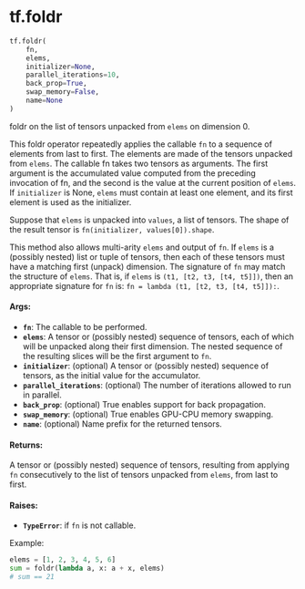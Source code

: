 <div itemscope itemtype="http://developers.google.com/ReferenceObject">
<meta itemprop="name" content="tf.foldr" />
<meta itemprop="path" content="Stable" />
</div>

# tf.foldr

``` python
tf.foldr(
    fn,
    elems,
    initializer=None,
    parallel_iterations=10,
    back_prop=True,
    swap_memory=False,
    name=None
)
```

foldr on the list of tensors unpacked from `elems` on dimension 0.

This foldr operator repeatedly applies the callable `fn` to a sequence
of elements from last to first. The elements are made of the tensors
unpacked from `elems`. The callable fn takes two tensors as arguments.
The first argument is the accumulated value computed from the preceding
invocation of fn, and the second is the value at the current position of
`elems`. If `initializer` is None, `elems` must contain at least one element,
and its first element is used as the initializer.

Suppose that `elems` is unpacked into `values`, a list of tensors. The shape
of the result tensor is `fn(initializer, values[0]).shape`.

This method also allows multi-arity `elems` and output of `fn`.  If `elems`
is a (possibly nested) list or tuple of tensors, then each of these tensors
must have a matching first (unpack) dimension.  The signature of `fn` may
match the structure of `elems`.  That is, if `elems` is
`(t1, [t2, t3, [t4, t5]])`, then an appropriate signature for `fn` is:
`fn = lambda (t1, [t2, t3, [t4, t5]]):`.

#### Args:

* <b>`fn`</b>: The callable to be performed.
* <b>`elems`</b>: A tensor or (possibly nested) sequence of tensors, each of which will
    be unpacked along their first dimension.  The nested sequence of the
    resulting slices will be the first argument to `fn`.
* <b>`initializer`</b>: (optional) A tensor or (possibly nested) sequence of tensors,
    as the initial value for the accumulator.
* <b>`parallel_iterations`</b>: (optional) The number of iterations allowed to run in
    parallel.
* <b>`back_prop`</b>: (optional) True enables support for back propagation.
* <b>`swap_memory`</b>: (optional) True enables GPU-CPU memory swapping.
* <b>`name`</b>: (optional) Name prefix for the returned tensors.


#### Returns:

A tensor or (possibly nested) sequence of tensors, resulting from applying
`fn` consecutively to the list of tensors unpacked from `elems`, from last
to first.


#### Raises:

* <b>`TypeError`</b>: if `fn` is not callable.

Example:
  ```python
  elems = [1, 2, 3, 4, 5, 6]
  sum = foldr(lambda a, x: a + x, elems)
  # sum == 21
  ```